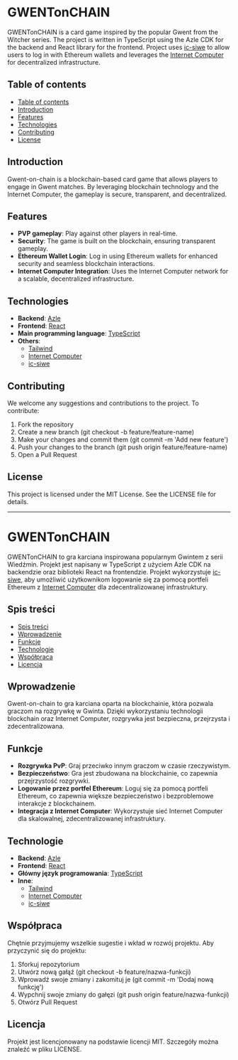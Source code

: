 # GWENTonCHAIN

GWENTonCHAIN is a card game inspired by the popular Gwent from the Witcher series. The project is written in TypeScript using the Azle CDK for the backend and React library for the frontend. Project uses [ic-siwe](https://github.com/kristoferlund/ic-siwe-react-demo-ts) to allow users to log in with Ethereum wallets and leverages the [Internet Computer](https://internetcomputer.org/) for decentralized infrastructure.

## Table of contents

- [Table of contents](#table-of-contents)
- [Introduction](#introduction)
- [Features](#features)
- [Technologies](#technologies)
- [Contributing](#contributing)
- [License](#license)

## Introduction

Gwent-on-chain is a blockchain-based card game that allows players to engage in Gwent matches. By leveraging blockchain technology and the Internet Computer, the gameplay is secure, transparent, and decentralized.

## Features

- **PVP gameplay**: Play against other players in real-time.
- **Security**: The game is built on the blockchain, ensuring transparent gameplay.
- **Ethereum Wallet Login**: Log in using Ethereum wallets for enhanced security and seamless blockchain interactions.
- **Internet Computer Integration**: Uses the Internet Computer network for a scalable, decentralized infrastructure.

## Technologies

- **Backend**: [Azle](https://github.com/lastmjs/azle)
- **Frontend**: [React](https://react.dev/)
- **Main programming language**: [TypeScript](https://www.typescriptlang.org/)
- **Others**:
  - [Tailwind](https://tailwindcss.com/)
  - [Internet Computer](https://internetcomputer.org/)
  - [ic-siwe](https://github.com/kristoferlund/ic-siwe-react-demo-ts)

## Contributing

We welcome any suggestions and contributions to the project. To contribute:

1. Fork the repository
2. Create a new branch (git checkout -b feature/feature-name)
3. Make your changes and commit them (git commit -m 'Add new feature')
4. Push your changes to the branch (git push origin feature/feature-name)
5. Open a Pull Request

## License

This project is licensed under the MIT License. See the LICENSE file for details.

---

# GWENTonCHAIN

GWENTonCHAIN to gra karciana inspirowana popularnym Gwintem z serii Wiedźmin. Projekt jest napisany w TypeScript z użyciem Azle CDK na backendzie oraz biblioteki React na frontendzie. Projekt wykorzystuje [ic-siwe](https://github.com/kristoferlund/ic-siwe-react-demo-ts), aby umożliwić użytkownikom logowanie się za pomocą portfeli Ethereum z [Internet Computer](https://internetcomputer.org/) dla zdecentralizowanej infrastruktury.

## Spis treści

- [Spis treści](#spis-treści)
- [Wprowadzenie](#wprowadzenie)
- [Funkcje](#funkcje)
- [Technologie](#technologie)
- [Współpraca](#współpraca)
- [Licencja](#licencja)

## Wprowadzenie

Gwent-on-chain to gra karciana oparta na blockchainie, która pozwala graczom na rozgrywkę w Gwinta. Dzięki wykorzystaniu technologii blockchain oraz Internet Computer, rozgrywka jest bezpieczna, przejrzysta i zdecentralizowana.

## Funkcje

- **Rozgrywka PvP**: Graj przeciwko innym graczom w czasie rzeczywistym.
- **Bezpieczeństwo**: Gra jest zbudowana na blockchainie, co zapewnia przejrzystość rozgrywki.
- **Logowanie przez portfel Ethereum**: Loguj się za pomocą portfeli Ethereum, co zapewnia większe bezpieczeństwo i bezproblemowe interakcje z blockchainem.
- **Integracja z Internet Computer**: Wykorzystuje sieć Internet Computer dla skalowalnej, zdecentralizowanej infrastruktury.

## Technologie

- **Backend**: [Azle](https://github.com/lastmjs/azle)
- **Frontend**: [React](https://react.dev/)
- **Główny język programowania**: [TypeScript](https://www.typescriptlang.org/)
- **Inne**:
  - [Tailwind](https://tailwindcss.com/)
  - [Internet Computer](https://internetcomputer.org/)
  - [ic-siwe](https://github.com/kristoferlund/ic-siwe-react-demo-ts)

## Współpraca

Chętnie przyjmujemy wszelkie sugestie i wkład w rozwój projektu. Aby przyczynić się do projektu:

1. Sforkuj repozytorium
2. Utwórz nową gałąź (git checkout -b feature/nazwa-funkcji)
3. Wprowadź swoje zmiany i zakomituj je (git commit -m 'Dodaj nową funkcję')
4. Wypchnij swoje zmiany do gałęzi (git push origin feature/nazwa-funkcji)
5. Otwórz Pull Request

## Licencja

Projekt jest licencjonowany na podstawie licencji MIT. Szczegóły można znaleźć w pliku LICENSE.
